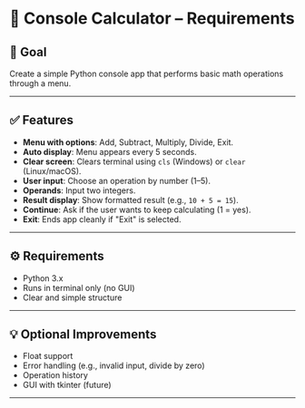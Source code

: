 # 🧮 Console Calculator – Requirements

## 🎯 Goal
Create a simple Python console app that performs basic math operations through a menu.

---

## ✅ Features

- **Menu with options**: Add, Subtract, Multiply, Divide, Exit.
- **Auto display**: Menu appears every 5 seconds.
- **Clear screen**: Clears terminal using `cls` (Windows) or `clear` (Linux/macOS).
- **User input**: Choose an operation by number (1–5).
- **Operands**: Input two integers.
- **Result display**: Show formatted result (e.g., `10 + 5 = 15`).
- **Continue**: Ask if the user wants to keep calculating (1 = yes).
- **Exit**: Ends app cleanly if "Exit" is selected.

---

## ⚙️ Requirements

- Python 3.x
- Runs in terminal only (no GUI)
- Clear and simple structure

---

## 💡 Optional Improvements

- Float support  
- Error handling (e.g., invalid input, divide by zero)  
- Operation history  
- GUI with tkinter (future)

---
